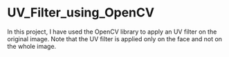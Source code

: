 # UV_Filter_using_OpenCV

In this project, I have used the OpenCV library to apply an UV filter on the original image. Note that the UV filter is applied only on the face and not on the whole image.
